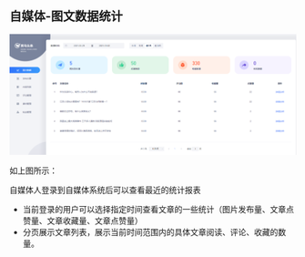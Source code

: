 ## 自媒体-图文数据统计

![image-20210903120807622](自媒体-图文数据统计.assets\image-20210903120807622.png)

如上图所示：

自媒体人登录到自媒体系统后可以查看最近的统计报表

- 当前登录的用户可以选择指定时间查看文章的一些统计（图片发布量、文章点赞量、文章收藏量、文章点赞量）
- 分页展示文章列表，展示当前时间范围内的具体文章阅读、评论、收藏的数量。